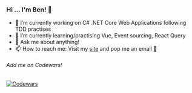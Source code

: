 ### Hi ... I'm Ben! 👋

- 🔭 I’m currently working on C# .NET Core Web Applications following TDD practises
- 🌱 I’m currently learning/practising Vue, Event sourcing, React Query
- 💬 Ask me about anything!
- 📫 How to reach me: Visit my [site](https://sol3.me/) and pop me an email 🙂

###### Add me on Codewars!

[![Codewars](https://www.codewars.com/users/sol3uk/badges/small)](https://www.codewars.com/users/sol3uk)
